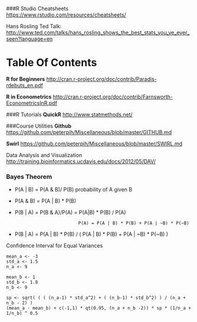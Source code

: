
###R Studio Cheatsheets  
https://www.rstudio.com/resources/cheatsheets/  

Hans Rosling Ted Talk: http://www.ted.com/talks/hans_rosling_shows_the_best_stats_you_ve_ever_seen?language=en  


# Table Of Contents

**R for Beginners**  http://cran.r-project.org/doc/contrib/Paradis-rdebuts_en.pdf

**R in Econometrics** http://cran.r-project.org/doc/contrib/Farnsworth-EconometricsInR.pdf

###R Tutorials
**QuickR** http://www.statmethods.net/

###Course Utilities
**Github**    https://github.com/peterpih/Miscellaneous/blob/master/GITHUB.md

**Swirl**     https://github.com/peterpih/Miscellaneous/blob/master/SWIRL.md

Data Analysis and Visualization     http://training.bioinformatics.ucdavis.edu/docs/2012/05/DAV/

### Bayes Theorem

- P(A | B) = P(A & B)/ P(B)  probability of A given B

- P(A & B) = P(A | B) * P(B)


- P(B | A)  = P(B & A)/P(A)
            = P(A|B) * P(B) / P(A)

                              P(A) = P(A | B) * P(B) + P(A | ~B) * P(~B)

- P(B | A) = P(A | B) * P(B) / ( P(A | B) * P(B) + P(A | ~B) * P(~B) )


Confidence Interval for Equal Variances
```{R}
mean_a <- -3
std_a <- 1.5
n_a <- 9

mean_b <- 1
std_b <- 1.8
n_b <- 9

sp <- sqrt( ( ( (n_a-1) * std_a^2) + ( (n_b-1) * std_b^2) ) / (n_a + n_b - 2) )
(mean_a - mean_b) + c(-1,1) * qt(0.95, (n_a + n_b -2)) * sp * (1/n_a + 1/n_b) ^ 0.5
```
